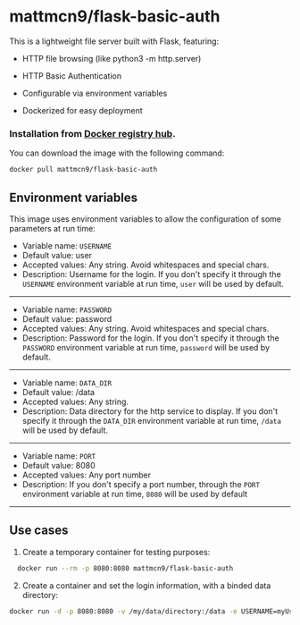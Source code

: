 # mattmcn9/flask-basic-auth

This is a lightweight file server built with Flask, featuring:

- HTTP file browsing (like python3 -m http.server)

- HTTP Basic Authentication

- Configurable via environment variables

- Dockerized for easy deployment

### Installation from [Docker registry hub](https://hub.docker.com/repository/docker/mattmcn9/flask-basic-auth/).

You can download the image with the following command:

```bash
docker pull mattmcn9/flask-basic-auth
```

Environment variables
----

This image uses environment variables to allow the configuration of some parameters at run time:

* Variable name: `USERNAME`
* Default value: user
* Accepted values: Any string. Avoid whitespaces and special chars.
* Description: Username for the login. If you don't specify it through the `USERNAME` environment variable at run time, `user` will be used by default.

----

* Variable name: `PASSWORD`
* Default value: password
* Accepted values: Any string. Avoid whitespaces and special chars.
* Description: Password for the login. If you don't specify it through the `PASSWORD` environment variable at run time, `password` will be used by default.

----

* Variable name: `DATA_DIR`
* Default value:  /data
* Accepted values: Any string.
* Description: Data directory for the http service to display. If you don't specify it through the `DATA_DIR` environment variable at run time, `/data` will be used by default.

----

* Variable name: `PORT`
* Default value: 8080
* Accepted values: Any port number
* Description: If you don't specify a port number, through the `PORT` environment variable at run time, `8080` will be used by default 

----


Use cases
----

1) Create a temporary container for testing purposes:

```bash
  docker run --rm -p 8080:8080 mattmcn9/flask-basic-auth
```

2) Create a container and set the login information, with a binded data directory:

```bash
docker run -d -p 8080:8080 -v /my/data/directory:/data -e USERNAME=myUser -e PASSWORD=MyPassword! --name flask-http-auth mattmcn9/flask-basic-auth
```

